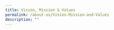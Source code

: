 ```yaml
---
title: Vision, Mission & Values
permalink: /about-us/Vision-Mission-and-Values
description: ""
---
```

